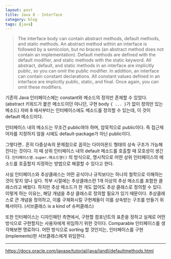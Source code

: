 ```yaml
---
layout: post
title: Java 8 - Interface
category: blog
tags: [java]
---
```

> The interface body can contain abstract methods, default methods, and static methods. An abstract method within an interface is followed by a semicolon, but no braces (an abstract method does not contain an implementation). Default methods are defined with the default modifier, and static methods with the static keyword. All abstract, default, and static methods in an interface are implicitly public, so you can omit the public modifier.
> In addition, an interface can contain constant declarations. All constant values defined in an interface are implicitly public, static, and final. Once again, you can omit these modifiers.

<!-- more -->

기존의 Java 인터페이스에는 constant와 메소드의 정의만 존재할 수 있었다. (abstract 키워드가 붙은 메소드이던 아니던, 구현 body `{ ... }`가 없이 정의만 있는 메소드) 자바 8 에서부터는 인터페이스에도 메소드를 정의할 수 있는데, 이 것이 default 메소드이다.

인터페이스 내의 메소드는 무조건 public여야 하며, 암묵적으로 public이다. 즉 접근제어자를 지정하지 않을 시에도 default-package가 아닌 public이다.

그렇다면.. 흔히 다중상속의 문제점으로 꼽히는 다이아몬드 형태의 상속 구조가 가능해진다는 것이다.
이 때 상위 인터페이스 내의 default 메소드를 호출할 때 모호성이 생긴다. `인터페이스명.super.메소드명()` 의 방식으로, 명시적으로 어떤 상위 인터페이스의 메소드를 호출할지 지정하는 방법으로 해결할 수 있다고 한다.

사실 인터페이스와 추상클래스는 어떤 공식이나 규칙보다는 하나의 철학으로 이해하는 것이 맞지 않나 싶다. 학부 시절에는 추상클래스란 1개 이상의 추상 메소드를 포함한 클래스라고 배웠다. 하지만 추상 메소드가 한 개도 없어도 추상 클래스로 정의할 수 있다. 이렇게 하는 이유는, 해당 개념을 추상 클래스로 정의할 필요가 있기 때문이다. 추상클래스로 큰 개념을 정의하고, 이를 구체화시킬 구현체들이 이를 상속받는 구조를 만들기 위해서이다. (서브클래스 is a kind of 슈퍼클래스)

또한 인터페이스는 디자인패턴 측면에서, 구현할 컴포넌트의 표준을 정하고 실제로 어떤 방식으로 구현할지는 사용자에게 위임하기 위한 것이다. Comparable 인터페이스를 생각해보면 명료하다. 어떤 방식으로 sorting 할 것인지는, 인터페이스를 구현(implements)한 서브클래스에게 위임한다.

-----------

https://docs.oracle.com/javase/tutorial/java/IandI/defaultmethods.html